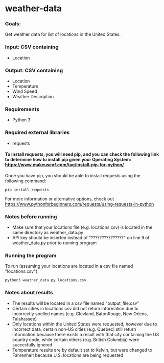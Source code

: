 # weather-data

### Goals: 
Get weather data for list of locations in the United States.

### Input: CSV containing
* Location

### Output: CSV containing
* Location
* Temperature
* Wind Speed
* Weather Description

### Requirements
* Python 3

### Required external libraries
* requests

#### To install requests, you will need pip, and you can check the following link to determine how to install pip given your Operating System: https://www.makeuseof.com/tag/install-pip-for-python/

Once you have pip,  you should be able to install requests using the following command:

```
pip install requests 
```
For more information or alternative options, check out https://www.pythonforbeginners.com/requests/using-requests-in-python

### Notes before running
* Make sure that your locations file (e.g. locations.csv) is located in the same directory as weather_data.py
* API key should be inserted instead of "???????????????" on line 9 of weather_data.py prior to running program 

### Running the program
To run (assuming your locations are located in a csv file named "locations.csv"):
```
python3 weather_data.py locations.csv
```
### Notes about results
* The results will be located in a csv file named "output_file.csv"
* Certain cities in locations.csv did not return information due to incorrectly spelled names (e.g. Clevland, BatonRouge, New Orlens, Talahassee)
* Only locations within the United States were requested, however due to incorrect data, certain non-US cities (e.g. Quebec) still return information because there exists a result with that city containing the US country code, while certain others (e.g. British Columbia) were succesfully ignored
* Temperature results are by default set to Kelvin, but were changed to Fahrenheit because U.S. locations are being requested
